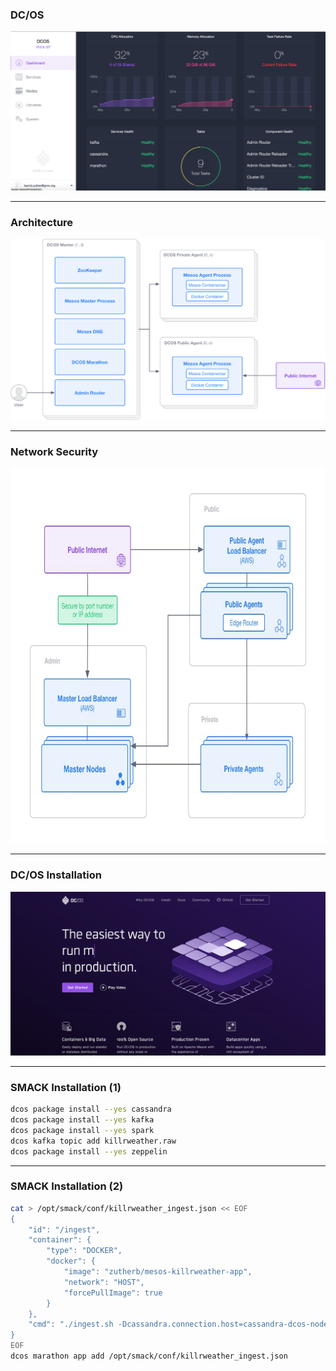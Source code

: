 
### DC/OS

<!-- .slide: data-background="img/background-orange-orig.jpg" -->

<img src="./img/dcos.png" />

---

<!-- .slide: data-background="img/background-title-orig.jpg" -->

### Architecture

<img src="./img/Enterprise-Architecture-Diagram.png"/>

---

### Network Security

<img src="./img/security-zones-ce.jpg" style="height:600px"/>

---

### DC/OS Installation

<!-- .slide: data-background="img/background-green-orig.jpg" -->

<img src="./img/dcos_installation.png"/>

---

### SMACK Installation (1)

<!-- .slide: data-background="img/background-green-orig.jpg" -->

```bash
dcos package install --yes cassandra
dcos package install --yes kafka
dcos package install --yes spark
dcos kafka topic add killrweather.raw
dcos package install --yes zeppelin
```

---

### SMACK Installation (2)

<!-- .slide: data-background="img/background-title-orig.jpg" -->

```bash
cat > /opt/smack/conf/killrweather_ingest.json << EOF
{
    "id": "/ingest",
    "container": {
        "type": "DOCKER",
        "docker": {
            "image": "zutherb/mesos-killrweather-app",
            "network": "HOST",
            "forcePullImage": true
        }
    },
    "cmd": "./ingest.sh -Dcassandra.connection.host=cassandra-dcos-node.cassandra.dcos.mesos -Dkafka.hosts.0=broker-0.kafka.mesos:1025 -Dkafka.zookeeper.connection=leader.mesos"
}
EOF
dcos marathon app add /opt/smack/conf/killrweather_ingest.json
```
